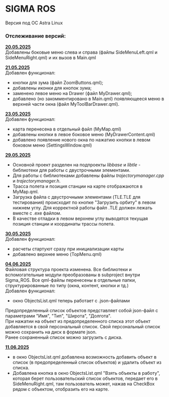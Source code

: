 <H1>SIGMA ROS</H1>
Версия под ОС Astra Linux

<H3>Отслеживание версий:</H3>

<ins>**20.05.2025**</ins>  
Добавлены боковые меню слева и справа (файлы SideMenuLeft.qml и SideMenuRight.qml) и их вызов в Main.qml

<ins>**21.05.2025**</ins>  
Добавлен функционал:
- кнопки для зума (файл ZoomButtons.qml);
- добавлены иконки для кнопок зума;
- заменено левое меню на Drawer (файл MyDrawer.qml);
- добавлено (но закомментировано в Main.qml) появляющееся меню в верхней части окна (файл MyToolBarDrawer.qml).

<ins>**23.05.2025**</ins>  
Добавлен функционал:
- карта перенесена в отдельный файл (MyMap.qml)
- добавлены кнопки в левое боковое меню (MyDrawerContent.qml)
- добавлено появление нового окна по нажатию кнопки в левом боковом меню (SettingsWindow.qml)

<ins>**29.05.2025**</ins>  
- Основной проект разделен на подпроекты *libbase* и *libtle* - библиотеки для работы с двустрочными элементами.  
- Для работы с библиотеками добавлены файлы *trajectorymanager.cpp* и *trajectorymanager.h*.  
- Трасса полета и позиция станции на карте отображаются в MyMap.qml.  
- Загрузка файла с двустрочными элементами (TLE.TLE для тестирования) происходит по кнопке "Загрузить орбиту" в левом нижнем углу. Для корректной работы файл .TLE должен лежать вместе с .exe файлом.  
- В качестве отладки в левом верхнем углу выводятся текущая позиция станции и координаты трассы полета.  

<ins>**30.05.2025**</ins>  
Добавлен функционал:
- расчеты стартуют сразу при инициализации карты  
- добавлено верхнее меню (TopMenu.qml)

<ins>**04.06.2025**</ins>  
Файловая структура проекта изменена. Все библиотеки и вспомогательные модули преобразованы в subproject внутри Sigma_ROS. Все qml-файлы перенесены в отдельные папки, структурированные по типу (окна, контент, кнопки и тд.)  
Добавлен функционал:
- окно ObjectsList.qml теперь работает с .json-файлами  

Предопределенный список объектов представляет собой json-файл с параметрами "Имя", "Тип", "Широта", "Долгота".  
При нажатии на объект из предопределенного списка этот объект добавляется в свой персональный список.
Свой персональный список можно сохранить на диск в формате json.  
Ранее сохраненный список можно загрузить с диска.  

<ins>**11.06.2025**</ins>    
- в окно ObjectsList.qml добавлена возможность добавить объект в список (в предопределенный список объектов) и удалить объект из списка.
- Добавлена кнопка в окно ObjectsList.qml "Взять объекты в работу", которая берет пользовательский список объектов, передает его в SideMenuRight.qml, там пользователь может, нажав на CheckBox рядом с объектом, отобразить его на карте.  

